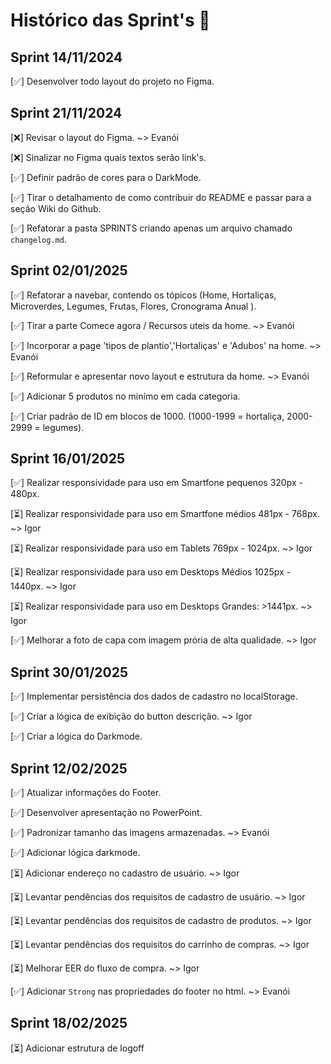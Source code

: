 # Histórico das Sprint's 🥦

## Sprint 14/11/2024

[✅] Desenvolver todo layout do projeto no Figma.

## Sprint 21/11/2024

[❌] Revisar o layout do Figma. ~> Evanói

[❌] Sinalizar no Figma quais textos serão link's.

[✅] Definir padrão de cores para o DarkMode.

[✅] Tirar o detalhamento de como contribuir do README e passar para a seção Wiki do Github.

[✅] Refatorar a pasta SPRINTS criando apenas um arquivo chamado `changelog.md`.

## Sprint 02/01/2025

[✅] Refatorar a navebar, contendo os tópicos (Home, Hortaliças, Microverdes, Legumes, Frutas, Flores, Cronograma Anual ).

[✅] Tirar a parte Comece agora / Recursos uteis da home. ~> Evanói

[✅] Incorporar a page 'tipos de plantio','Hortaliças' e 'Adubos' na home. ~> Evanói

[✅] Reformular e apresentar novo layout e estrutura da home. ~> Evanói

[✅] Adicionar 5 produtos no minímo em cada categoria.

[✅] Criar padrão de ID em blocos de 1000. (1000-1999 = hortaliça, 2000-2999 = legumes).

## Sprint 16/01/2025

[✅] Realizar responsividade para uso em Smartfone pequenos 320px - 480px.

[⏳] Realizar responsividade para uso em Smartfone médios 481px - 768px. ~> Igor

[⏳] Realizar responsividade para uso em Tablets 769px - 1024px. ~> Igor

[⏳] Realizar responsividade para uso em Desktops Médios 1025px - 1440px. ~> Igor

[⏳] Realizar responsividade para uso em Desktops Grandes: >1441px. ~> Igor

[✅] Melhorar a foto de capa com imagem prória de alta qualidade. ~> Igor

## Sprint 30/01/2025

[✅] Implementar persistência dos dados de cadastro no localStorage.

[✅] Criar a lógica de exibição do button descrição. ~> Igor

[✅] Criar a lógica do Darkmode.

## Sprint 12/02/2025

[✅] Atualizar informações do Footer. 

[✅] Desenvolver apresentação no PowerPoint.

[✅] Padronizar tamanho das imagens armazenadas. ~> Evanói

[✅] Adicionar lógica darkmode.

[⏳] Adicionar endereço no cadastro de usuário. ~> Igor

[⏳] Levantar pendências dos requisitos de cadastro de usuário. ~> Igor

[⏳] Levantar pendências dos requisitos de cadastro de produtos. ~> Igor

[⏳] Levantar pendências dos requisitos do carrinho de compras. ~> Igor

[⏳] Melhorar EER do fluxo de compra. ~> Igor

[✅] Adicionar `Strong` nas propriedades do footer no html. ~> Evanói

## Sprint 18/02/2025

[⏳] Adicionar estrutura de logoff
